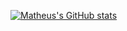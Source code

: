 [![Matheus's GitHub stats](https://github-readme-stats.vercel.app/api?username=matheushpr9)](https://github.com/anuraghazra/github-readme-stats&theme=dracula)
